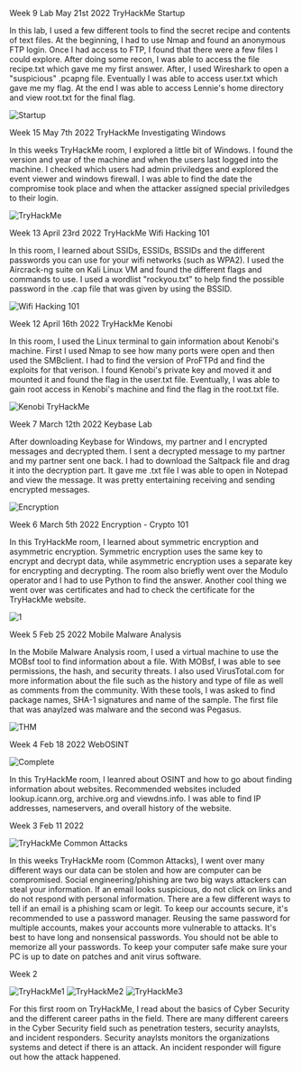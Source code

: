 Week 9 Lab May 21st 2022
TryHackMe Startup

In this lab, I used a few different tools to find the secret recipe and contents of text files. At the beginning, I had to use Nmap and found an anonymous FTP login. Once I had access to FTP, I found that there were a few files I could explore. After doing some recon, I was able to access the file recipe.txt which gave me my first answer. After, I used Wireshark to open a "suspicious" .pcapng file. Eventually I was able to access user.txt which gave me my flag. At the end I was able to access Lennie's home directory and view root.txt for the final flag. 



![Startup](https://user-images.githubusercontent.com/98351643/169671271-cdf5503d-b266-43d2-b6a0-eae80de389b2.JPG)







Week 15 May 7th 2022
TryHackMe Investigating Windows

In this weeks TryHackMe room, I explored a little bit of Windows. I found the version and year of the machine and when the users last logged into the machine. I checked which users had admin priviledges and explored the event viewer and windows firewall. I was able to find the date the compromise took place and when the attacker assigned special priviledges to their login. 

![TryHackMe](https://user-images.githubusercontent.com/98351643/167273187-d7fd9a55-78d7-456c-bd62-6d1058f03654.JPG)












Week 13 April 23rd 2022
TryHackMe Wifi Hacking 101

In this room, I learned about SSIDs, ESSIDs, BSSIDs and the different passwords you can use for your wifi networks (such as WPA2). I used the Aircrack-ng suite on Kali Linux VM and found the different flags and commands to use. I used a wordlist "rockyou.txt" to help find the possible password in the .cap file that was given by using the BSSID.

![Wifi Hacking 101](https://user-images.githubusercontent.com/98351643/164953073-4dc5b66a-6b60-4d89-bd8c-d4a39e849a7b.JPG)











Week 12 April 16th 2022
TryHackMe Kenobi

In this room, I used the Linux terminal to gain information about Kenobi's machine. First I used Nmap to see how many ports were open and then used the SMBclient. I had to find the version of ProFTPd and find the exploits for that verison. I found Kenobi's private key and moved it and mounted it and found the flag in the user.txt file. Eventually, I was able to gain root access in Kenobi's machine and find the flag in the root.txt file. 

![Kenobi TryHackMe](https://user-images.githubusercontent.com/98351643/163690751-c3849168-59fa-4fde-bb3b-0fce4264f3a0.jpg)












Week 7 March 12th 2022
Keybase Lab

After downloading Keybase for Windows, my partner and I encrypted messages and decrypted them. I sent a decrypted message to my partner and my partner sent one back. I had to download the Saltpack file and drag it into the decryption part. It gave me .txt file I was able to open in Notepad and view the message. It was pretty entertaining receiving and sending encrypted messages. 

![Encryption](https://user-images.githubusercontent.com/98351643/158030236-f77a8912-eda1-4a70-8248-b85538506040.jpg)










Week 6 March 5th 2022
Encryption - Crypto 101

In this TryHackMe room, I learned about symmetric encryption and asymmetric encryption. Symmetric encryption uses the same key to encrypt and decrypt data, while asymmetric encryption uses a separate key for encrypting and decrypting. The room also briefly went over the Modulo operator and I had to use Python to find the answer. Another cool thing we went over was certificates and had to check the certificate for the TryHackMe website. 


![1](https://user-images.githubusercontent.com/98351643/156900449-f186843a-90b5-4d4f-9c0a-4a6aa8f470ce.jpg)















Week 5 Feb 25 2022
Mobile Malware Analysis

In the Mobile Malware Analysis room, I used a virtual machine to use the MOBsf tool to find information about a file. With MOBsf, I was able to see permissions, the hash, and security threats. I also used VirusTotal.com for more information about the file such as the history and type of file as well as comments from the community. With these tools, I was asked to find package names, SHA-1 signatures and name of the sample. The first file that was anaylzed was malware and the second was Pegasus. 



![THM](https://user-images.githubusercontent.com/98351643/155806610-340bd5f1-83d9-4b9f-8d58-2cd495a01f86.jpg)






















Week 4 Feb 18 2022
WebOSINT

![Complete](https://user-images.githubusercontent.com/98351643/154769864-866cfb2c-562a-4ae7-a383-55d82447d992.jpg)



In this TryHackMe room, I leanred about OSINT and how to go about finding information about websites. Recommended websites included lookup.icann.org, archive.org and viewdns.info. I was able to find IP addresses, nameservers, and overall history of the website. 














Week 3  Feb 11 2022

![TryHackMe Common Attacks](https://user-images.githubusercontent.com/98351643/153657413-79e37be1-0869-4656-a7df-0dd1fe08bfc1.jpg)


In this weeks TryHackMe room (Common Attacks), I went over many different ways our data can be stolen and how are computer can be compromised. Social engineering/phishing are two big ways attackers can steal your information. If an email looks suspicious, do not click on links and do not respond with personal information. There are a few different ways to tell if an email is a phishing scam or legit. To keep our accounts secure, it's recommended to use a password manager. Reusing the same password for multiple accounts, makes your accounts more vulnerable to attacks. It's best to have long and nonsensical passwords. You should not be able to memorize all your passwords. To keep your computer safe make sure your PC is up to date on patches and anit virus software. 

















Week 2

![TryHackMe1](https://user-images.githubusercontent.com/98351643/152192919-b8d41be4-116b-47b2-9ace-75986edf770a.jpg)
![TryHackMe2](https://user-images.githubusercontent.com/98351643/152192941-1c259319-da70-4c07-ad2e-ab9ccc4f0ae1.jpg)
![TryHackMe3](https://user-images.githubusercontent.com/98351643/152192957-d0b2269f-d39b-46df-9e22-133c00342395.jpg)

For this first room on TryHackMe, I read about the basics of Cyber Security and the different career paths in the field. There are many different careers in the Cyber Security field such as penetration testers, security anaylsts, and incident responders. Security anaylsts monitors the organizations systems and detect if there is an attack. An incident responder will figure out how the attack happened. 

